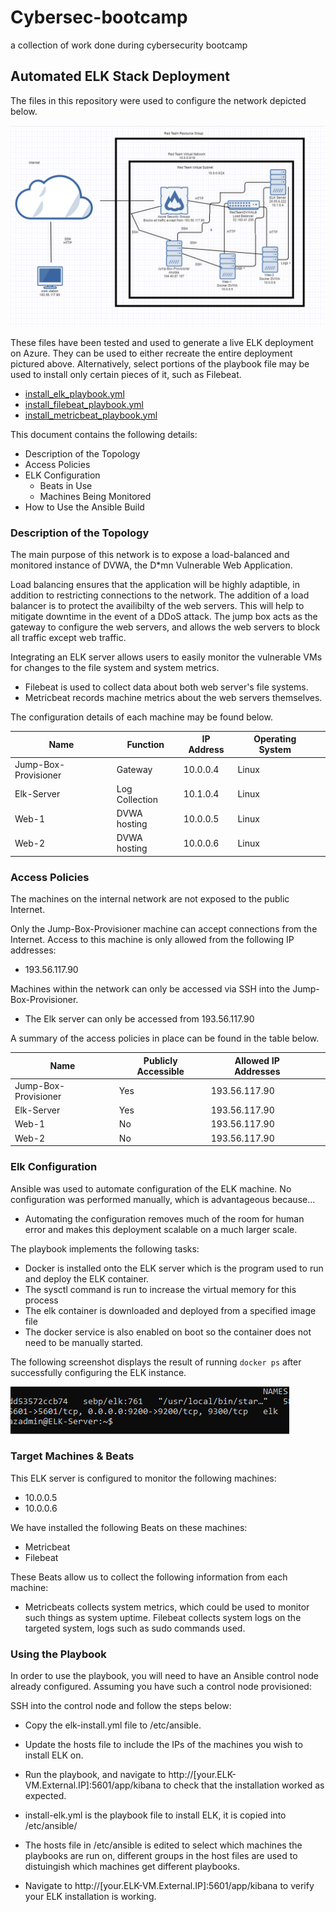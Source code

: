 # Cybersec-bootcamp
a collection of work done during cybersecurity bootcamp
## Automated ELK Stack Deployment

The files in this repository were used to configure the network depicted below.

![network with elk server](https://github.com/Alistar5/Cybersec-bootcamp/blob/main/Diagrams/Network%20with%20Elk%20Server.PNG?raw=true)

These files have been tested and used to generate a live ELK deployment on Azure. They can be used to either recreate the entire deployment pictured above. Alternatively, select portions of the playbook file may be used to install only certain pieces of it, such as Filebeat.

  - [install_elk_playbook.yml](https://github.com/Alistar5/Cybersec-bootcamp/blob/main/Ansible/install_elk_playbook.yml)
  - [install_filebeat_playbook.yml](https://github.com/Alistar5/Cybersec-bootcamp/blob/main/Ansible/install_filebeat_playbook.yml)
  - [install_metricbeat_playbook.yml](https://github.com/Alistar5/Cybersec-bootcamp/blob/main/Ansible/install_metricbeat_playbook.yml)

This document contains the following details:
- Description of the Topology
- Access Policies
- ELK Configuration
  - Beats in Use
  - Machines Being Monitored
- How to Use the Ansible Build


### Description of the Topology

The main purpose of this network is to expose a load-balanced and monitored instance of DVWA, the D*mn Vulnerable Web Application.

Load balancing ensures that the application will be highly adaptible, in addition to restricting connections to the network.
The addition of a load balancer is to protect the availibilty of the web servers. This will help to mitigate downtime in the event of a DDoS attack.
The jump box acts as the gateway to configure the web servers, and allows the web servers to block all traffic except web traffic.

Integrating an ELK server allows users to easily monitor the vulnerable VMs for changes to the file system and system metrics.
- Filebeat is used to collect data about both web server's file systems.
- Metricbeat records machine metrics about the web servers themselves.

The configuration details of each machine may be found below.

| Name                 | Function       | IP Address | Operating System |   |
|----------------------|----------------|------------|------------------|---|
| Jump-Box-Provisioner | Gateway        | 10.0.0.4   | Linux            |   |
| Elk-Server           | Log Collection | 10.1.0.4   | Linux            |   |
| Web-1                | DVWA hosting   | 10.0.0.5   | Linux            |   |
| Web-2                | DVWA hosting   | 10.0.0.6   | Linux            |   |

### Access Policies

The machines on the internal network are not exposed to the public Internet. 

Only the Jump-Box-Provisioner machine can accept connections from the Internet. Access to this machine is only allowed from the following IP addresses:
- 193.56.117.90

Machines within the network can only be accessed via SSH into the Jump-Box-Provisioner.
- The Elk server can only be accessed from 193.56.117.90

A summary of the access policies in place can be found in the table below.

| Name                 | Publicly Accessible | Allowed IP Addresses |   |   |
|----------------------|---------------------|----------------------|---|---|
| Jump-Box-Provisioner | Yes                 | 193.56.117.90        |   |   |
| Elk-Server           | Yes                 | 193.56.117.90        |   |   |
| Web-1                | No                  | 193.56.117.90        |   |   |
| Web-2                | No                  | 193.56.117.90        |   |   |

### Elk Configuration

Ansible was used to automate configuration of the ELK machine. No configuration was performed manually, which is advantageous because...
- Automating the configuration removes much of the room for human error and makes this deployment scalable on a much larger scale.

The playbook implements the following tasks:
- Docker is installed onto the ELK server which is the program used to run and deploy the ELK container.
- The sysctl command is run to increase the virtual memory for this process
- The elk container is downloaded and deployed from a specified image file
- The docker service is also enabled on boot so the container does not need to be manually started.

The following screenshot displays the result of running `docker ps` after successfully configuring the ELK instance.

![docker ps](https://github.com/Alistar5/Cybersec-bootcamp/blob/main/images/docker%20ps.PNG)

### Target Machines & Beats
This ELK server is configured to monitor the following machines:
- 10.0.0.5
- 10.0.0.6

We have installed the following Beats on these machines:
- Metricbeat
- Filebeat

These Beats allow us to collect the following information from each machine:
- Metricbeats collects system metrics, which could be used to monitor such things as system uptime. Filebeat collects system logs on the targeted system, logs such as sudo commands used.

### Using the Playbook
In order to use the playbook, you will need to have an Ansible control node already configured. Assuming you have such a control node provisioned: 

SSH into the control node and follow the steps below:
- Copy the elk-install.yml file to /etc/ansible.
- Update the hosts file to include the IPs of the machines you wish to install ELK on.
- Run the playbook, and navigate to http://[your.ELK-VM.External.IP]:5601/app/kibana to check that the installation worked as expected.

- install-elk.yml is the playbook file to install ELK, it is copied into /etc/ansible/
- The hosts file in /etc/ansible is edited to select which machines the playbooks are run on, different groups in the host files are used to distuingish which machines get different playbooks.
- Navigate to http://[your.ELK-VM.External.IP]:5601/app/kibana to verify your ELK installation is working.

